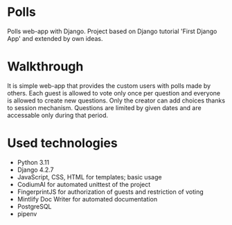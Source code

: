 # Polls
Polls web-app with Django. Project based on Django tutorial 'First Django App' and extended by own ideas.
# Walkthrough
It is simple web-app that provides the custom users with polls made by others. Each guest is allowed to vote only once per question
and everyone is allowed to create new questions. Only the creator can add choices thanks to session mechanism. Questions are limited
by given dates and are accessable only during that period. 
# Used technologies
- Python 3.11
- Django 4.2.7
- JavaScript, CSS, HTML for templates; basic usage
- CodiumAI for automated unittest of the project
- FingerprintJS for authorization of guests and restriction of voting
- Mintlify Doc Writer for automated documentation
- PostgreSQL
- pipenv
